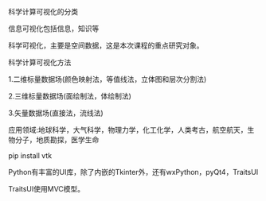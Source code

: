 科学计算可视化的分类

信息可视化包括信息，知识等

科学可视化，主要是空间数据，这是本次课程的重点研究对象。

科学计算可视化方法

1.二维标量数据场(颜色映射法，等值线法，立体图和层次分割法)

2.三维标量数据场(面绘制法，体绘制法)

3.矢量数据场(直接法，流线法)

应用领域:地球科学，大气科学，物理力学，化工化学，人类考古，航空航天，生物分子，地质勘探，医学生命

pip install vtk

Python有丰富的UI库，除了内嵌的Tkinter外，还有wxPython，pyQt4，TraitsUI

TraitsUI使用MVC模型。



